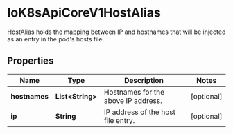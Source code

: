 

# IoK8sApiCoreV1HostAlias

HostAlias holds the mapping between IP and hostnames that will be injected as an entry in the pod's hosts file.
## Properties

Name | Type | Description | Notes
------------ | ------------- | ------------- | -------------
**hostnames** | **List&lt;String&gt;** | Hostnames for the above IP address. |  [optional]
**ip** | **String** | IP address of the host file entry. |  [optional]



